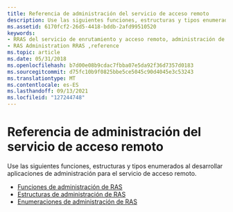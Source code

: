 ```yaml
---
title: Referencia de administración del servicio de acceso remoto
description: Use las siguientes funciones, estructuras y tipos enumerados al desarrollar aplicaciones de administración para el servicio de acceso remoto.
ms.assetid: 6170fcf2-26d5-4418-bddb-2afd99510520
keywords:
- RRAS del servicio de enrutamiento y acceso remoto, administración de RAS, referencia
- RAS Administration RRAS ,reference
ms.topic: article
ms.date: 05/31/2018
ms.openlocfilehash: b7d00e08b9cdac7fbba07e5da92f36d7357d0183
ms.sourcegitcommit: d75fc10b9f0825bbe5ce5045c90d4045e3c53243
ms.translationtype: MT
ms.contentlocale: es-ES
ms.lasthandoff: 09/13/2021
ms.locfileid: "127244748"
---
```

# <a name="remote-access-service-administration-reference"></a>Referencia de administración del servicio de acceso remoto

Use las siguientes funciones, estructuras y tipos enumerados al desarrollar aplicaciones de administración para el servicio de acceso remoto.

-   [Funciones de administración de RAS](ras-administration-functions.md)
-   [Estructuras de administración de RAS](ras-administration-structures.md)
-   [Enumeraciones de administración de RAS](ras-administration-enumerations.md)

 

 




